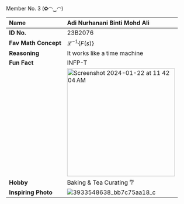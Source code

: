 Member No. 3 (✿◠‿◠)

|**Name**            |Adi Nurhanani Binti Mohd Ali |
|:-------------------|:------------|
|**ID No.**          |23B2076      |
|**Fav Math Concept**|$\mathcal{L}^{-1}\{F(s)\}$     |
|**Reasoning**       |It works like a time machine     |
|**Fun Fact**        |INFP-T|
||<img width="295" alt="Screenshot 2024-01-22 at 11 42 04 AM" src="https://github.com/user-attachments/assets/27580cfe-a0c3-406c-a4e0-ef13190fd917"> |
|**Hobby**           |Baking & Tea Curating ‎𐂐     |
|**Inspiring Photo** |  ![3933548638_bb7c75aa18_c](https://github.com/user-attachments/assets/adeea5b4-9bdf-42d4-aab7-421151de623f)|
